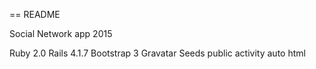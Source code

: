== README

Social Network app 2015

Ruby 2.0
Rails 4.1.7
Bootstrap 3
Gravatar 
Seeds
public activity
auto html
